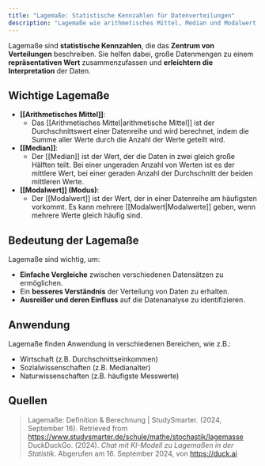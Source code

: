 ```yaml
---
title: "Lagemaße: Statistische Kennzahlen für Datenverteilungen"
description: "Lagemaße wie arithmetisches Mittel, Median und Modalwert beschreiben das Zentrum von Datenverteilungen. Sie fassen große Datenmengen zusammen, erleichtern Vergleiche und helfen bei der Interpretation von Daten in verschiedenen Bereichen."
---
```


Lagemaße sind **statistische Kennzahlen**, die das **Zentrum von Verteilungen** beschreiben. Sie helfen dabei, große Datenmengen zu einem **repräsentativen Wert** zusammenzufassen und **erleichtern die Interpretation** der Daten.

## Wichtige Lagemaße
- **[[Arithmetisches Mittel]]**: 
  - Das [[Arithmetisches Mittel|arithmetische Mittel]] ist der Durchschnittswert einer Datenreihe und wird berechnet, indem die Summe aller Werte durch die Anzahl der Werte geteilt wird.
- **[[Median]]**: 
  - Der [[Median]] ist der Wert, der die Daten in zwei gleich große Hälften teilt. Bei einer ungeraden Anzahl von Werten ist es der mittlere Wert, bei einer geraden Anzahl der Durchschnitt der beiden mittleren Werte.
- **[[Modalwert]] (Modus)**: 
  - Der [[Modalwert]] ist der Wert, der in einer Datenreihe am häufigsten vorkommt. Es kann mehrere [[Modalwert|Modalwerte]] geben, wenn mehrere Werte gleich häufig sind.

## Bedeutung der Lagemaße
Lagemaße sind wichtig, um:
- **Einfache Vergleiche** zwischen verschiedenen Datensätzen zu ermöglichen.
- Ein **besseres Verständnis** der Verteilung von Daten zu erhalten.
- **Ausreißer und deren Einfluss** auf die Datenanalyse zu identifizieren.

## Anwendung
Lagemaße finden Anwendung in verschiedenen Bereichen, wie z.B.:
- Wirtschaft (z.B. Durchschnittseinkommen)
- Sozialwissenschaften (z.B. Medianalter)
- Naturwissenschaften (z.B. häufigste Messwerte)

## Quellen

> Lagemaße: Definition & Berechnung | StudySmarter. (2024, September 16). Retrieved from https://www.studysmarter.de/schule/mathe/stochastik/lagemasse
> DuckDuckGo. (2024). *Chat mit KI-Modell zu Lagemaßen in der Statistik*. Abgerufen am 16. September 2024, von https://duck.ai